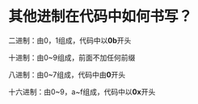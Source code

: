 # 其他进制在代码中如何书写？

二进制：由0，1组成，代码中以**0b**开头

十进制：由0~9组成，前面不加任何前缀

八进制：由0~7组成，代码中由**0**开头

十六进制：由0~9，a~f组成，代码中以**0x**开头

